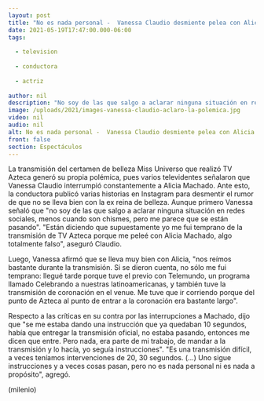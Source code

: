 ```yaml
---
layout: post
title: "No es nada personal -  Vanessa Claudio desmiente pelea con Alicia Machado"
date: 2021-05-19T17:47:00.000-06:00
tags:
  
  - television
  
  - conductora
  
  - actriz
  
author: nil
description: "No soy de las que salgo a aclarar ninguna situación en redes sociales, menos cuando son chismes, pero me parece que se están pasando, dijo la conductora a través de Instagram. "
image: /uploads/2021/images-vanessa-claudio-aclaro-la-polemica.jpg
video: nil
audio: nil
alt: No es nada personal -  Vanessa Claudio desmiente pelea con Alicia Machado
front: false
section: Espectáculos
---
```


La transmisión del certamen de belleza Miss Universo que realizó TV Azteca generó su propia polémica, pues varios televidentes señalaron que Vanessa Claudio interrumpió constantemente a Alicia Machado. Ante esto, la conductora publicó varias historias en Instagram para desmentir el rumor de que no se lleva bien con la ex reina de belleza. Aunque primero Vanessa señaló que "no soy de las que salgo a aclarar ninguna situación en redes sociales, menos cuando son chismes, pero me parece que se están pasando". 
"Están diciendo que supuestamente yo me fui temprano de la transmisión de TV Azteca porque me peleé con Alicia Machado, algo totalmente falso", aseguró Claudio.  

Luego, Vanessa afirmó que se lleva muy bien con Alicia, "nos reímos bastante durante la transmisión. Si se dieron cuenta, no sólo me fui temprano: llegué tarde porque tuve el previo con Telemundo, un programa llamado Celebrando a nuestras latinoamericanas, y también tuve la transmisión de coronación en el venue. Me tuve que ir corriendo porque del punto de Azteca al punto de entrar a la coronación era bastante largo". 

Respecto a las críticas en su contra por las interrupciones a Machado, dijo que "se me estaba dando una instrucción que ya quedaban 10 segundos, había que entregar la transmisión oficial, no estaba pasando, entonces me dicen que entre. Pero nada, era parte de mi trabajo, de  mandar a la transmisión y lo hacía, yo seguía instrucciones". 
"Es una transmisión difícil, a veces teníamos intervenciones de 20, 30 segundos. (…) Uno sigue instrucciones y a veces cosas pasan, pero no es nada personal ni es nada a propósito", agregó.

(milenio)